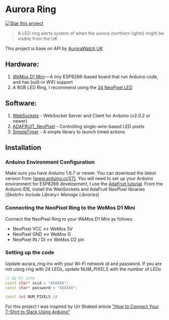# Aurora Ring

[![Star this project](http://githubbadges.com/star.svg?user=kulaone&repo=aurora_ring&style=flat&color=fff&background=007ec)](https://github.com/kulaone/aurora_ring)
> A LED ring alerts system of when the aurora (northern lights) might be visible from the UK

This project is base on API by [AuroraWatch UK][1]

## Hardware:
1. [WeMos D1 Mini][2] — A tiny ESP8266-based board that run Arduino code, and has built-in WiFi support
2. A RGB LED Ring, I recommend using the [24 NeoPixel LED][3]

## Software:
1. [WebSockets][4] - WebSocket Server and Client for Arduino (v2.0.2 or newer)
2. [ADAFRUIT_NeoPixel][5] - Controlling single-wire-based LED pixels
3. [SimpleTimer][6] - A simple library to launch timed actions

## Installation

### Arduino Environment Configuration
Make sure you have Arduino 1.6.7 or newer. You can download the latest version from [www.arduino.cc][7].
You will need to set up your Arduino environment for ESP8266 development, I use the [AdaFruit tutorial][8].
From the Arduino IDE, install the WebSockets and AdaFruit NeoPixel libraries (*Sketch> Include Library> Manage Libraries*)

### Connecting the NeoPixel Ring to the WeMos D1 Mini
Connect the NeoPixel Ring to your WeMos D1 Mini as follows:
* NeoPixel VCC ↔ WeMos 5V
* NeoPixel GND ↔ WeMos G
* NeoPixel IN / DI ↔ WeMos D2 pin

### Setting up the code
Update aurara_ring.ino with your Wi-Fi network id and password.
If you are not using ring with 24 LEDs, update NUM_PIXELS with the number of LEDs
```c++
// Wi-Fi info
const char* ssid = "XXXXXX";
const char* password = "XXXXXX";

const int NUM_PIXELS 24
```

For this project I was inspired by Uri Shaked article ["How to Connect Your T-Shirt to Slack Using Arduino"][9]

[1]:http://aurorawatch.lancs.ac.uk/
[2]:http://www.wemos.cc/Products/d1_mini.html
[3]:http://amzn.to/2hyJPYR
[4]:https://github.com/Links2004/arduinoWebSockets
[5]:https://github.com/adafruit/Adafruit_NeoPixel
[6]:http://playground.arduino.cc/Code/SimpleTimer
[7]:https://www.arduino.cc/en/Main/Software
[8]:https://learn.adafruit.com/adafruit-huzzah-esp8266-breakout/using-arduino-ide#install-the-esp8266-board-package
[9]:https://medium.com/@urish/how-to-connect-your-t-shirt-to-slack-using-arduino-90761201d70f#.7f5ov1hdz